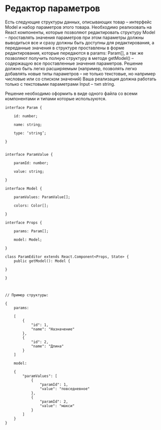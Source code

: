 # Редактор параметров

Есть следующие структуры данных, описывающих товар – интерфейс Model и набор параметров этого товара. Необходимо реализовать на React компоненты, которые позволяют редактировать структуру Model – проставлять значения параметров при этом параметры должны выводиться все и сразу должны быть доступны для редактирования, а переданные значения в структуре проставлены в форме редактирования, которые передаются в params: Param[], а так же позволяют получить полную структуру в методе getModel() – содержащую все проставленные значения параметров. Решение должно быть легко расширяемым (например, позволять легко добавлять новые типы параметров – не только текстовые, но например числовые или со списком значений) Ваша реализация должна работать только с текстовыми параметрами Input – тип string.

Решение необходимо оформить в виде одного файла со всеми компонентами и типами которые используются.

```
interface Param {

    id: number;

    name: string;

    type: ‘string’;

}


interface ParamValue {

    paramId: number;

    value: string;

}

interface Model {

    paramValues: ParamValue[];

    colors: Color[];

}

interface Props {

    params: Param[];

    model: Model;

}

class ParamEditor extends React.Component<Props, State> {
    public getModel(): Model {

}

}



// Пример структуры:

{
    params:

    [
        {
            "id": 1,
            "name": "Назначение"
        },
        {
            "id": 2,
            "name": "Длина"
        }
    ]

    model:

    {
        "paramValues": [
            {
                "paramId": 1,
                "value": "повседневное"
            },
            {
                "paramId": 2,
                "value": "макси"
            }
        ]
    }
}

```
